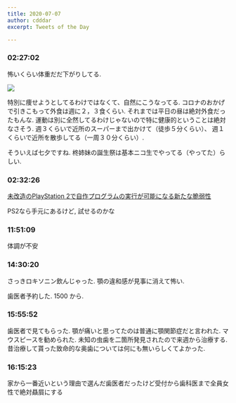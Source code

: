 ```yaml
---
title: 2020-07-07
author: cdddar
excerpt: Tweets of the Day

---
```


### 02:27:02

怖いくらい体重だだ下がりしてる.

![](https://pbs.twimg.com/media/EcQiqYNUYAE2ZRw?format=png&name=medium)

特別に痩せようとしてるわけではなくて、自然にこうなってる.
コロナのおかげで引きこもって外食は週に２，３食くらい.
それまでは平日の昼は絶対外食だったもんな.
運動は別に全然してるわけじゃないので特に健康的ということは絶対なさそう.
週３くらいで近所のスーパーまで出かけて（徒歩５分くらい）、
週１くらいで近所を散歩してる（一周３０分くらい）.

そういえば七夕ですね.
柊姉妹の誕生祭は基本ニコ生でやってる（やってた）らしい.
### 02:32:26

[未改造のPlayStation 2で自作プログラムの実行が可能になる新たな脆弱性](https://www.zaikei.co.jp/article/20200702/574256.html)

PS2なら手元にあるけど, 試せるのかな
### 11:51:09

体調が不安


### 14:30:20

さっきロキソニン飲んじゃった.
顎の違和感が見事に消えて怖い.

歯医者予約した. 1500 から.

### 15:55:52

歯医者で見てもらった.
顎が痛いと思ってたのは普通に顎関節症だと言われた.
マウスピースを勧められた.
未知の虫歯を二箇所発見されたので来週から治療する.
昔治療して貰った致命的な奥歯については何にも無いらしくてよかった.
### 16:15:23

家から一番近いという理由で選んだ歯医者だったけど受付から歯科医まで全員女性で絶対贔屓にする
